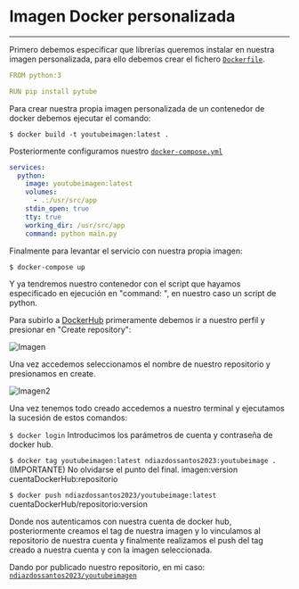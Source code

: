 # Imagen Docker personalizada


---
Primero debemos especificar que librerías queremos instalar en nuestra imagen personalizada, para ello debemos crear el fichero [```Dockerfile```](https://github.com/ndiazdossantos/proyectoYoutube/blob/master/Dockerfile).

```yml
FROM python:3

RUN pip install pytube

```
Para crear nuestra propia imagen personalizada de un contenedor de docker debemos ejecutar el comando:


`$ docker build -t youtubeimagen:latest .`

Posteriormente configuramos nuestro [```docker-compose.yml```](https://github.com/ndiazdossantos/proyectoYoutube/blob/master/docker-compose.yml)

```yml
services:
  python:
    image: youtubeimagen:latest
    volumes:
      - .:/usr/src/app
    stdin_open: true
    tty: true
    working_dir: /usr/src/app
    command: python main.py 
```
Finalmente para levantar el servicio con nuestra propia imagen:

`$ docker-compose up`


Y ya tendremos nuestro contenedor con el script que hayamos especificado en ejecución en "command: ", en nuestro caso un script de python.

Para subirlo a [DockerHub](https://hub.docker.com/) primeramente debemos ir a nuestro perfil y presionar en "Create repository":

![Imagen](https://i.imgur.com/dWgMmFr.png)

Una vez accedemos seleccionamos el nombre de nuestro repositorio y presionamos en create.

![Imagen2](https://i.imgur.com/XDNq9GP.png)

Una vez tenemos todo creado accedemos a nuestro terminal y ejecutamos la sucesión de estos comandos:

`$ docker login` Introducimos los parámetros de cuenta y contraseña de docker hub.

`$ docker tag youtubeimagen:latest ndiazdossantos2023:youtubeimage .` (IMPORTANTE) No olvidarse el punto del final. imagen:version cuentaDockerHub:repositorio

`$ docker push ndiazdossantos2023/youtubeimage:latest` cuentaDockerHub/repositorio:version

Donde nos autenticamos con nuestra cuenta de docker hub, posteriormente creamos el tag de nuestra imagen y lo vinculamos al repositorio de nuestra cuenta y finalmente realizamos el push del tag creado a nuestra cuenta y con la imagen seleccionada.

Dando por publicado nuestro repositorio, en mi caso: [```ndiazdossantos2023/youtubeimagen```](https://hub.docker.com/u/ndiazdossantos2023)